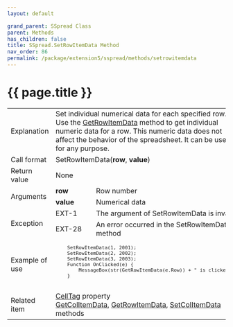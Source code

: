 ```yaml
---
layout: default

grand_parent: SSpread Class
parent: Methods
has_children: false
title: SSpread.SetRowItemData Method
nav_order: 86
permalink: /package/extension5/sspread/methods/setrowitemdata
---
```

# {{ page.title }}

<table>
  <tr>
    <td>Explanation</td>
    <td colspan="2">Set individual numerical data for each specified row. Use the <a href="/package/extension5/sspread/methods/getrowitemdata">GetRowItemData</a> method to get individual numeric data for a row. This numeric data does not affect the behavior of the spreadsheet. It can be used for any purpose.</td>
  </tr>
  <tr>
    <td>Call format</td>
    <td colspan="2">SetRowItemData(<b>row</b>, <b>value</b>)</td>
  </tr>
  <tr>
    <td>Return value</td>
    <td colspan="2">None</td>
  </tr>  
  <tr>
    <td rowspan="2">Arguments</td>
    <td><b>row</b></td>
    <td>Row number</td>
  </tr>
  <tr>
    <td><b>value</b></td>
    <td>Numerical data</td>
  </tr>
  <tr>
    <td rowspan="2">Exception</td>
    <td>EXT-1</td>
    <td>The argument of SetRowItemData is invalid</td>
  </tr>
  <tr>
    <td>EXT-28</td>
    <td>An error occurred in the SetRowItemData method</td>
  </tr>
  <tr>
    <td>Example of use</td>
    <td colspan="2"><code><pre>
    SetRowItemData(1, 2001);
    SetRowItemData(2, 2002);
    SetRowItemData(3, 2003);
    Function OnClicked(e) {
        MessageBox(str(GetRowItemData(e.Row)) + " is clicked");
    }
    </pre></code></td>
  </tr>
  <tr>
    <td>Related item</td>
    <td colspan="2"><a href="/package/extension5/sspread/properties/celltag">CellTag</a> property<br><a href="/package/extension5/sspread/methods/getcolitemdata">GetColItemData</a>, <a href="/package/extension5/sspread/methods/getrowitemdata">GetRowItemData</a>, <a href="/package/extension5/sspread/methods/setcolitemdata">SetColItemData</a> methods</td>
  </tr>
</table>
 